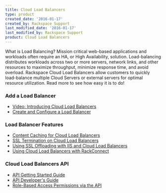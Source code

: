 ```yaml
---
title: Cloud Load Balancers
type: product
created_date: '2016-01-17'
created_by: Rackspace Support
last_modified_date: '2016-01-17'
last_modified_by: Rackspace Support
product: Cloud Load Balancers
---
```


What is Load Balancing? Mission critical web-based applications and
workloads often require an HA, or High Availability, solution.
Load-balancing distributes workloads across two or more servers, network
links, and other resources to maximize throughput, minimize response
time, and avoid overload. Rackspace Cloud Load Balancers allow customers
to quickly load-balance multiple Cloud Servers or external servers for
optimal resource utilization. Read more to see how easy it is to do!

###  Add a Load Balancer

-   [Video: Introducing Cloud Load
    Balancers](/howto/cloud-load-balancers)
-   [Create and Configure a Load
    Balancer](/howto/rackspace-cloud-essentials-2-configuring-a-load-balancer)

###  Load Balancer Features

-   [Content Caching for Cloud Load
    Balancers](/howto/content-caching-for-cloud-load-balancers)
-   [SSL Termination on Cloud Load
    Balancers](/howto/ssl-termination-on-cloud-load-balancers)
-   [Using SSL Offloading with IIS and Cloud Load
    Balancers](/howto/configuring-load-balanced-sites-with-ssl-offloading-using-iis)
-   [Using Cloud Load Balancers with
    RackConnect](/howto/using-cloud-load-balancers-with-rackconnect)

###  Cloud Load Balancers API

-   [API Getting Started
    Guide](http://docs.rackspace.com/loadbalancers/api/v1.0/clb-getting-started/content/DB_Overview.html)
-   [API Developer's
    Guide](http://docs.rackspace.com/loadbalancers/api/v1.0/clb-devguide/content/Overview-d1e82.html)
-   [Role-Based Access Permissions via the
    API](/howto/permissions-matrix-for-cloud-load-balancers)
